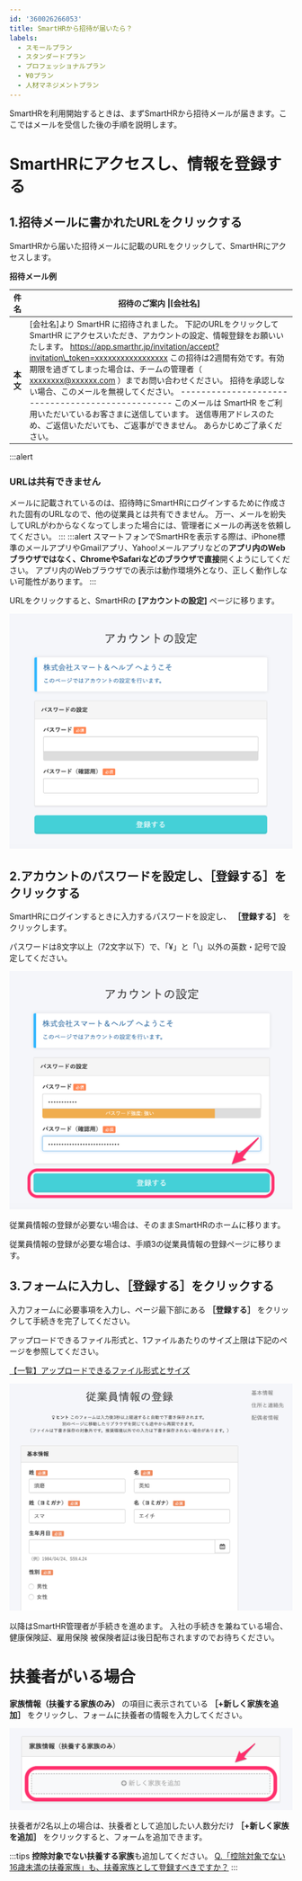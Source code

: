 ```yaml
---
id: '360026266053'
title: SmartHRから招待が届いたら？
labels:
  - スモールプラン
  - スタンダードプラン
  - プロフェッショナルプラン
  - ¥0プラン
  - 人材マネジメントプラン
---
```

SmartHRを利用開始するときは、まずSmartHRから招待メールが届きます。ここではメールを受信した後の手順を説明します。

# SmartHRにアクセスし、情報を登録する

## 1.招待メールに書かれたURLをクリックする

SmartHRから届いた招待メールに記載のURLをクリックして、SmartHRにアクセスします。

**招待メール例**

| **件名** | 招待のご案内 \|\[会社名\] |
| --- | --- |
| **本文** |   \[会社名\]より SmartHR に招待されました。 下記のURLをクリックして SmartHR にアクセスいただき、アカウントの設定、情報登録をお願いいたします。  https://app.smarthr.jp/invitation/accept?invitation\_token=xxxxxxxxxxxxxxxxx  この招待は2週間有効です。有効期限を過ぎてしまった場合は、チームの管理者（ xxxxxxxx@xxxxxx.com ）までお問い合わせください。  招待を承認しない場合、このメールを無視してください。  \-------------------------------------------------  このメールは SmartHR をご利用いただいているお客さまに送信しています。 送信専用アドレスのため、ご返信いただいても、ご返事ができません。 あらかじめご了承ください。   |

:::alert
### URLは共有できません
メールに記載されているのは、招待時にSmartHRにログインするために作成された固有のURLなので、他の従業員とは共有できません。
万一、メールを紛失してURLがわからなくなってしまった場合には、管理者にメールの再送を依頼してください。
:::
:::alert
スマートフォンでSmartHRを表示する際は、iPhone標準のメールアプリやGmailアプリ、Yahoo!メールアプリなどの**アプリ内のWebブラウザではなく、ChromeやSafariなどのブラウザで直接**開くようにしてください。
アプリ内のWebブラウザでの表示は動作環境外となり、正しく動作しない可能性があります。
:::

URLをクリックすると、SmartHRの **\[アカウントの設定\]** ページに移ります。

![](./00____________SmartHR____________.png)

## 2.アカウントのパスワードを設定し、［登録する］をクリックする

SmartHRにログインするときに入力するパスワードを設定し、 **［登録する］** をクリックします。

パスワードは8文字以上（72文字以下）で、「¥」と「\\」以外の英数・記号で設定してください。

![](./___________SmartHR____________-2.png)

従業員情報の登録が必要ない場合は、そのままSmartHRのホームに移ります。

従業員情報の登録が必要な場合は、手順3の従業員情報の登録ページに移ります。

## 3.フォームに入力し、［登録する］をクリックする

入力フォームに必要事項を入力し、ページ最下部にある **［登録する］** をクリックして手続きを完了してください。

アップロードできるファイル形式と、1ファイルあたりのサイズ上限は下記のページを参照してください。

[【一覧】アップロードできるファイル形式とサイズ](https://knowledge.smarthr.jp/hc/ja/articles/360026106354)

![](./mceclip2.png)

以降はSmartHR管理者が手続きを進めます。
入社の手続きを兼ねている場合、健康保険証、雇用保険 被保険者証は後日配布されますのでお待ちください。

# 扶養者がいる場合

 **家族情報（扶養する家族のみ）**  の項目に表示されている **［+新しく家族を追加］** をクリックし、フォームに扶養者の情報を入力してください。

![](./01____________SmartHR____________.png)

扶養者が2名以上の場合は、扶養者として追加したい人数分だけ **［+新しく家族を追加］** をクリックすると、フォームを追加できます。

:::tips
**控除対象でない扶養する家族**も追加してください。
[Q.「控除対象でない16歳未満の扶養家族」も、扶養家族として登録すべきですか？](https://knowledge.smarthr.jp/hc/ja/articles/4412123017369)
:::
